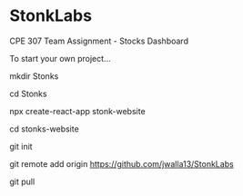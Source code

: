 # StonkLabs
CPE 307 Team Assignment - Stocks Dashboard

To start your own project...

mkdir Stonks

cd Stonks

npx create-react-app stonk-website

cd stonks-website

git init

git remote add origin https://github.com/jwalla13/StonkLabs

git pull
